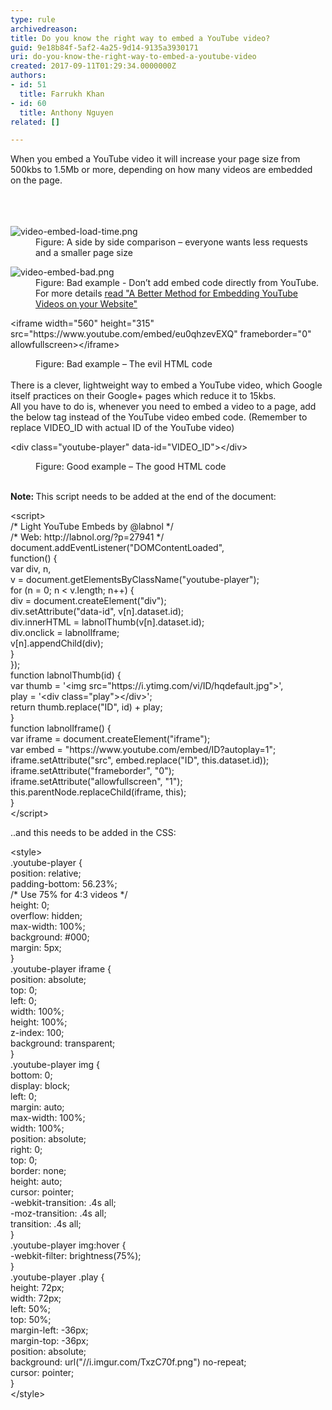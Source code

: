 ```yaml
---
type: rule
archivedreason: 
title: Do you know the right way to embed a YouTube video?
guid: 9e18b84f-5af2-4a25-9d14-9135a3930171
uri: do-you-know-the-right-way-to-embed-a-youtube-video
created: 2017-09-11T01:29:34.0000000Z
authors:
- id: 51
  title: Farrukh Khan
- id: 60
  title: Anthony Nguyen
related: []

---
```



When you embed a YouTube video it will increase your page size from 500kbs to 1.5Mb or more, depending on how many videos are embedded on the page.<br><br>
<br><excerpt class='endintro'></excerpt><br>
<dl class="image"><dt> <img src="/PublishingImages/video-embed-load-time.png" alt="video-embed-load-time.png" /> </dt><dd>Figure&#58; A side by side comparison – everyone wants less requests and a smaller page size</dd></dl><dl class="badImage"><dt><img src="/PublishingImages/video-embed-bad.png" alt="video-embed-bad.png" /> </dt> <dd>Figure&#58; Bad example - Don’t add embed code directly from YouTube. For more details <a href="https&#58;//www.labnol.org/internet/light-youtube-embeds/27941/">read &quot;A Better Method for Embedding YouTube Videos on your Website&quot; </a></dd></dl><p class="ssw15-rteElement-CodeArea">&lt;iframe width=&quot;560&quot; height=&quot;315&quot; src=&quot;https&#58;//www.youtube.com/embed/eu0qhzevEXQ&quot; frameborder=&quot;0&quot; allowfullscreen&gt;&lt;/iframe&gt;</p><dd class="ssw15-rteElement-FigureBad">Figure&#58; Bad example – The evil HTML code</dd> <br>There is a clever, lightweight way to embed a YouTube video, which Google itself practices on their Google+ pages which reduce it to 15kbs.<br>All you have to do is, whenever you need to embed a video to a page, add the below tag instead of the YouTube video embed code. (Remember to replace VIDEO_ID with actual ID of the YouTube video)<br><p class="ssw15-rteElement-CodeArea">&lt;div class=&quot;youtube-player&quot; data-id=&quot;VIDEO_ID&quot;&gt;&lt;/div&gt;</p><dd class="ssw15-rteElement-FigureGood">Figure&#58; Good example – The good HTML code</dd><br> 
<p><strong>Note&#58; </strong>This script needs to be added at the end of the document&#58; <br></p><p class="ssw15-rteElement-CodeArea">&lt;script&gt;<br>/* Light YouTube Embeds by @labnol */<br>/* Web&#58; http&#58;//labnol.org/?p=27941 */<br>document.addEventListener(&quot;DOMContentLoaded&quot;,<br>function() &#123;<br>var div, n,<br>v = document.getElementsByClassName(&quot;youtube-player&quot;);<br>for (n = 0; n &lt; v.length; n++) &#123;<br>div = document.createElement(&quot;div&quot;);<br>div.setAttribute(&quot;data-id&quot;, v[n].dataset.id);<br>div.innerHTML = labnolThumb(v[n].dataset.id);<br>div.onclick = labnolIframe;<br>v[n].appendChild(div);<br>&#125;<br>&#125;);<br>function labnolThumb(id) &#123;<br>var thumb = '&lt;img src=&quot;https&#58;//i.ytimg.com/vi/ID/hqdefault.jpg&quot;&gt;',<br>play = '&lt;div class=&quot;play&quot;&gt;&lt;/div&gt;';<br>return thumb.replace(&quot;ID&quot;, id) + play;<br>&#125;<br>function labnolIframe() &#123;<br>var iframe = document.createElement(&quot;iframe&quot;);<br>var embed = &quot;https&#58;//www.youtube.com/embed/ID?autoplay=1&quot;;<br>iframe.setAttribute(&quot;src&quot;, embed.replace(&quot;ID&quot;, this.dataset.id));<br>iframe.setAttribute(&quot;frameborder&quot;, &quot;0&quot;);<br>iframe.setAttribute(&quot;allowfullscreen&quot;, &quot;1&quot;);<br>this.parentNode.replaceChild(iframe, this);<br>&#125;<br>&lt;/script&gt;​<br></p><p>..and this needs to be added in the CSS&#58; <br></p><p class="ssw15-rteElement-CodeArea">&lt;style&gt;<br>.youtube-player &#123;<br>position&#58; relative;<br>padding-bottom&#58; 56.23%;<br>/* Use 75% for 4&#58;3 videos */<br>height&#58; 0;<br>overflow&#58; hidden;<br>max-width&#58; 100%;<br>background&#58; #000;<br>margin&#58; 5px;<br>&#125;<br>.youtube-player iframe &#123;<br>position&#58; absolute;<br>top&#58; 0;<br>left&#58; 0;<br>width&#58; 100%;<br>height&#58; 100%;<br>z-index&#58; 100;<br>background&#58; transparent;<br>&#125;<br>.youtube-player img &#123;<br>bottom&#58; 0;<br>display&#58; block;<br>left&#58; 0;<br>margin&#58; auto;<br>max-width&#58; 100%;<br>width&#58; 100%;<br>position&#58; absolute;<br>right&#58; 0;<br>top&#58; 0;<br>border&#58; none;<br>height&#58; auto;<br>cursor&#58; pointer;<br>-webkit-transition&#58; .4s all;<br>-moz-transition&#58; .4s all;<br>transition&#58; .4s all;<br>&#125;<br>.youtube-player img&#58;hover &#123;<br>-webkit-filter&#58; brightness(75%);<br>&#125;<br>.youtube-player .play &#123;<br>height&#58; 72px;<br>width&#58; 72px;<br>left&#58; 50%;<br>top&#58; 50%;<br>margin-left&#58; -36px;<br>margin-top&#58; -36px;<br>position&#58; absolute;<br>background&#58; url(&quot;//i.imgur.com/TxzC70f.png&quot;) no-repeat;<br>cursor&#58; pointer;<br>&#125;<br>&lt;/style&gt;</p><p>​<br></p>


